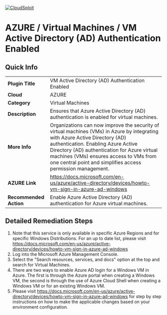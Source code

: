 [![CloudSploit](https://cloudsploit.com/img/logo-new-big-text-100.png "CloudSploit")](https://cloudsploit.com)

# AZURE / Virtual Machines / VM Active Directory (AD) Authentication Enabled

## Quick Info

| | |
|-|-|
| **Plugin Title** | VM Active Directory (AD) Authentication Enabled |
| **Cloud** | AZURE |
| **Category** | Virtual Machines |
| **Description** | Ensures that Azure Active Directory (AD) authentication is enabled for virtual machines. |
| **More Info** | Organizations can now improve the security of virtual machines (VMs) in Azure by integrating with Azure Active Directory (AD) authentication. Enabling Azure Active Directory (AD) authentication for Azure virtual machines (VMs) ensures access to VMs from one central point and simplifies access permission management. |
| **AZURE Link** | https://docs.microsoft.com/en-us/azure/active-directory/devices/howto-vm-sign-in-azure-ad-windows |
| **Recommended Action** | Enable Azure Active Directory (AD) authentication for Azure virtual machines. |

## Detailed Remediation Steps

1. Note that this service is only available in specific Azure Regions and for specific Windows Distributions. For an up to date list, please visit https://docs.microsoft.com/en-us/azure/active-directory/devices/howto-vm-sign-in-azure-ad-windows
2. Log into the Microsoft Azure Management Console.
2. Select the "Search resources, services, and docs" option at the top and search for Virtual Machines.
3. There are two ways to enable Azure AD login for a Windows VM in Azure. The first is through the Azure portal when creating a Windows VM, the second is through the use of Azure Cloud Shell when creating a Windows VM or for an existing Windows VM. 
4. Please visit https://docs.microsoft.com/en-us/azure/active-directory/devices/howto-vm-sign-in-azure-ad-windows for step by step instructions on how to make the applicable changes based on your environment configuration.